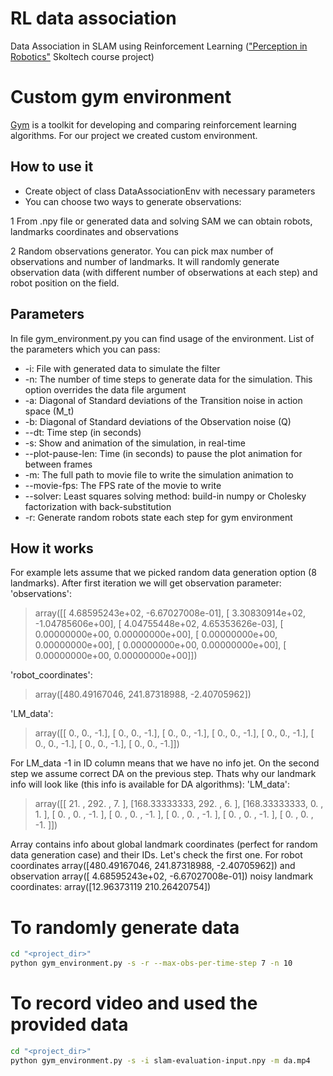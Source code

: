 # RL data association
Data Association in SLAM using Reinforcement Learning (["Perception in Robotics"](https://github.com/Kichkun/perception_course) Skoltech course project)

# Custom gym environment
[Gym](https://gym.openai.com/) is a toolkit for developing and comparing reinforcement learning algorithms. For our project we created custom environment.
## How to use it
- Create object of class DataAssociationEnv with necessary parameters
- You can choose two ways to generate observations: 

1 From .npy file or generated data and solving SAM we can obtain robots, landmarks coordinates and observations

2 Random observations generator. You can pick max number of observations and number of landmarks. It will randomly generate observation data (with different number of obserwations at each step) and robot position on the field. 

## Parameters
In file gym_environment.py you can find usage of the environment. List of the parameters which you can pass:
- -i: File with generated data to simulate the filter
- -n: The number of time steps to generate data for the simulation. This option overrides the data file argument
- -a: Diagonal of Standard deviations of the Transition noise in action space (M_t)
- -b: Diagonal of Standard deviations of the Observation noise (Q)
- --dt: Time step (in seconds)
- -s: Show and animation of the simulation, in real-time
- --plot-pause-len: Time (in seconds) to pause the plot animation for between frames
- -m: The full path to movie file to write the simulation animation to
- --movie-fps: The FPS rate of the movie to write
- --solver: Least squares solving method: build-in numpy or Cholesky factorization with back-substitution
- -r: Generate random robots state each step for gym environment

## How it works
For example lets assume that we picked random data generation option (8 landmarks). After first iteration we will get observation parameter:
'observations': 
> array([[ 4.68595243e+02, -6.67027008e-01],
>       [ 3.30830914e+02, -1.04785606e+00],
>       [ 4.04755448e+02,  4.65353626e-03],
>       [ 0.00000000e+00,  0.00000000e+00],
>       [ 0.00000000e+00,  0.00000000e+00],
>       [ 0.00000000e+00,  0.00000000e+00],
>       [ 0.00000000e+00,  0.00000000e+00]])

'robot_coordinates': 
> array([480.49167046, 241.87318988,  -2.40705962])

'LM_data': 
> array([[ 0.,  0., -1.],
>       [ 0.,  0., -1.],
>       [ 0.,  0., -1.],
>       [ 0.,  0., -1.],
>       [ 0.,  0., -1.],
>       [ 0.,  0., -1.],
>       [ 0.,  0., -1.],
>       [ 0.,  0., -1.]])

For LM_data -1 in ID column means that we have no info jet.
On the second step we assume correct DA on the previous step. Thats why our landmark info will look like (this info is available for DA algorithms):
'LM_data': 
> array([[ 21.        , 292.        ,   7.        ],
>        [168.33333333, 292.        ,   6.        ],
>        [168.33333333,   0.        ,   1.        ],
>        [  0.        ,   0.        ,  -1.        ],
>        [  0.        ,   0.        ,  -1.        ],
>        [  0.        ,   0.        ,  -1.        ],
>        [  0.        ,   0.        ,  -1.        ],
>        [  0.        ,   0.        ,  -1.        ]])

Array contains info about global landmark coordinates (perfect for random data generation case) and their IDs. Let's check the first one. For robot coordinates array([480.49167046, 241.87318988,  -2.40705962]) and observation array([ 4.68595243e+02, -6.67027008e-01]) noisy landmark coordinates: array([12.96373119  210.26420754])

# To randomly generate data 
```bash
cd "<project_dir>"
python gym_environment.py -s -r --max-obs-per-time-step 7 -n 10
```

# To record video and used the provided data 
```bash
cd "<project_dir>"
python gym_environment.py -s -i slam-evaluation-input.npy -m da.mp4
```



